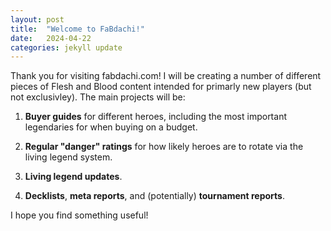 ```yaml
---
layout: post
title:  "Welcome to FaBdachi!"
date:   2024-04-22
categories: jekyll update
---
```

Thank you for visiting fabdachi.com! I will be creating a number of different pieces of Flesh and Blood content intended for primarly new players (but not exclusivley). The main projects will be:

1. <b>Buyer guides</b> for different heroes, including the most important legendaries for when buying on a budget.
    
2. <b>Regular "danger" ratings</b> for how likely heroes are to rotate via the living legend system.
    
3. <b>Living legend updates</b>.

4. <b>Decklists</b>, <b>meta reports</b>, and (potentially) <b>tournament reports</b>.

I hope you find something useful!